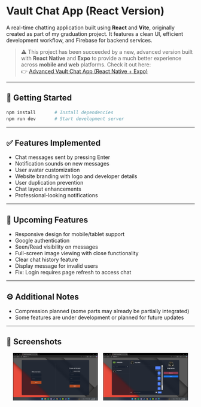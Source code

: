 # Vault Chat App (React Version)

A real-time chatting application built using **React** and **Vite**, originally created as part of my graduation project. It features a clean UI, efficient development workflow, and Firebase for backend services.

> ⚠️ This project has been succeeded by a new, advanced version built with **React Native** and **Expo** to provide a much better experience across **mobile and web** platforms. Check it out here:  
👉 [Advanced Vault Chat App (React Native + Expo)](https://github.com/mxtasim/Advanced-Vault-App)


---

## 🚀 Getting Started

```bash
npm install       # Install dependencies
npm run dev       # Start development server
```

---

## ✅ Features Implemented

- Chat messages sent by pressing Enter
- Notification sounds on new messages
- User avatar customization
- Website branding with logo and developer details
- User duplication prevention
- Chat layout enhancements
- Professional-looking notifications

---

## 🧩 Upcoming Features

- Responsive design for mobile/tablet support
- Google authentication
- Seen/Read visibility on messages
- Full-screen image viewing with close functionality
- Clear chat history feature
- Display message for invalid users
- Fix: Login requires page refresh to access chat

---

## ⚙️ Additional Notes

- Compression planned (some parts may already be partially integrated)
- Some features are under development or planned for future updates
---

## 📸 Screenshots

<div align="center">
  <img src="src/sc1.png" alt="Chat Screenshot 1" width="45%" style="margin-right:10px;" />
  <img src="src/sc2.png" alt="Chat Screenshot 2" width="45%" />
</div>
